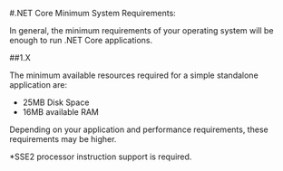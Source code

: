 #.NET Core Minimum System Requirements:

In general, the minimum requirements of your operating system will be enough to run .NET Core applications.

##1.X 
 
The minimum available resources required for a simple standalone application are:
 
- 25MB Disk Space
- 16MB available RAM

Depending on your application and performance requirements, these requirements may be higher. 

*SSE2 processor instruction support is required.
